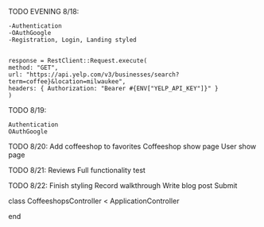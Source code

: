 TODO EVENING 8/18:

    -Authentication
    -OAuthGoogle
    -Registration, Login, Landing styled  
    
    
    response = RestClient::Request.execute(
    method: "GET",
    url: "https://api.yelp.com/v3/businesses/search?term=coffee}&location=milwaukee",  
    headers: { Authorization: "Bearer #{ENV["YELP_API_KEY"]}" }  
    )  

TODO 8/19:

    Authentication
    OAuthGoogle

TODO 8/20:
    Add coffeeshop to favorites
    Coffeeshop show page
    User show page

TODO 8/21:
    Reviews
    Full functionality test

TODO 8/22:
    Finish styling
    Record walkthrough
    Write blog post
    Submit

class CoffeeshopsController < ApplicationController




end

